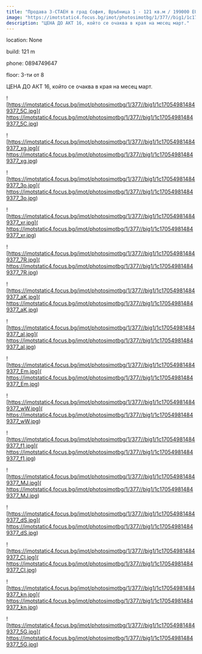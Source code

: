 ```yaml
---
title: "Продава 3-СТАЕН в град София, Връбница 1 - 121 кв.м / 199000 EUR :: imot.bg Обява"
image: "https://imotstatic4.focus.bg/imot/photosimotbg/1/377//big1/1c170549814849377_TL.jpg"
description: "ЦЕНА ДО АКТ 16, който се очаква в края на месец март."
---
```


location: None

build: 121 m

phone: 0894749647

floor: 3-ти от 8

ЦЕНА ДО АКТ 16, който се очаква в края на месец март.


![https://imotstatic4.focus.bg/imot/photosimotbg/1/377//big1/1c170549814849377_5C.jpg]( https://imotstatic4.focus.bg/imot/photosimotbg/1/377//big1/1c170549814849377_5C.jpg)


![https://imotstatic4.focus.bg/imot/photosimotbg/1/377//big1/1c170549814849377_xg.jpg]( https://imotstatic4.focus.bg/imot/photosimotbg/1/377//big1/1c170549814849377_xg.jpg)


![https://imotstatic4.focus.bg/imot/photosimotbg/1/377//big1/1c170549814849377_3o.jpg]( https://imotstatic4.focus.bg/imot/photosimotbg/1/377//big1/1c170549814849377_3o.jpg)


![https://imotstatic4.focus.bg/imot/photosimotbg/1/377//big1/1c170549814849377_xr.jpg]( https://imotstatic4.focus.bg/imot/photosimotbg/1/377//big1/1c170549814849377_xr.jpg)


![https://imotstatic4.focus.bg/imot/photosimotbg/1/377//big1/1c170549814849377_7R.jpg]( https://imotstatic4.focus.bg/imot/photosimotbg/1/377//big1/1c170549814849377_7R.jpg)


![https://imotstatic4.focus.bg/imot/photosimotbg/1/377//big1/1c170549814849377_aK.jpg]( https://imotstatic4.focus.bg/imot/photosimotbg/1/377//big1/1c170549814849377_aK.jpg)


![https://imotstatic4.focus.bg/imot/photosimotbg/1/377//big1/1c170549814849377_al.jpg]( https://imotstatic4.focus.bg/imot/photosimotbg/1/377//big1/1c170549814849377_al.jpg)


![https://imotstatic4.focus.bg/imot/photosimotbg/1/377//big1/1c170549814849377_Em.jpg]( https://imotstatic4.focus.bg/imot/photosimotbg/1/377//big1/1c170549814849377_Em.jpg)


![https://imotstatic4.focus.bg/imot/photosimotbg/1/377//big1/1c170549814849377_wW.jpg]( https://imotstatic4.focus.bg/imot/photosimotbg/1/377//big1/1c170549814849377_wW.jpg)


![https://imotstatic4.focus.bg/imot/photosimotbg/1/377//big1/1c170549814849377_f1.jpg]( https://imotstatic4.focus.bg/imot/photosimotbg/1/377//big1/1c170549814849377_f1.jpg)


![https://imotstatic4.focus.bg/imot/photosimotbg/1/377//big1/1c170549814849377_MJ.jpg]( https://imotstatic4.focus.bg/imot/photosimotbg/1/377//big1/1c170549814849377_MJ.jpg)


![https://imotstatic4.focus.bg/imot/photosimotbg/1/377//big1/1c170549814849377_dS.jpg]( https://imotstatic4.focus.bg/imot/photosimotbg/1/377//big1/1c170549814849377_dS.jpg)


![https://imotstatic4.focus.bg/imot/photosimotbg/1/377//big1/1c170549814849377_CI.jpg]( https://imotstatic4.focus.bg/imot/photosimotbg/1/377//big1/1c170549814849377_CI.jpg)


![https://imotstatic4.focus.bg/imot/photosimotbg/1/377//big1/1c170549814849377_kn.jpg]( https://imotstatic4.focus.bg/imot/photosimotbg/1/377//big1/1c170549814849377_kn.jpg)


![https://imotstatic4.focus.bg/imot/photosimotbg/1/377//big1/1c170549814849377_5G.jpg]( https://imotstatic4.focus.bg/imot/photosimotbg/1/377//big1/1c170549814849377_5G.jpg)


